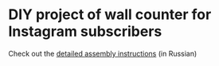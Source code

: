 # DIY project of wall counter for Instagram subscribers

Check out the [detailed assembly instructions](https://amperka.ru/blogs/projects/instagram_subscriber_counter) (in Russian)
